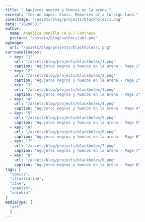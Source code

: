 ```yaml
---
title: " Agujeros negros y huecos en la arena."
excerpt: "Ink on paper. Comic. Memories of a foreign land."
coverImage: "/assets/blog/projects/blackholes/1.png"
date: "20200501"
author:
  name: Angelica Bonilla (A.B.) Fominaya
  picture: "/assets/blog/authors/abf.png"
ogImage:
  url: "/assets/blog/projects/blackholes/1.png"
carrouselImages:
  - key: "1"
    url: "/assets/blog/projects/blackholes/1.png"
    caption: "Agujeros negros y huecos en la arena - Page 1"
  - key: "2"
    url: "/assets/blog/projects/blackholes/2.png"
    caption: "Agujeros negros y huecos en la arena - Page 2"
  - key: "3"
    url: "/assets/blog/projects/blackholes/3.png"
    caption: "Agujeros negros y huecos en la arena - Page 3"
  - key: "4"
    url: "/assets/blog/projects/blackholes/4.png"
    caption: "Agujeros negros y huecos en la arena - Page 4"
  - key: "5"
    url: "/assets/blog/projects/blackholes/5.png"
    caption: "Agujeros negros y huecos en la arena - Page 5"
  - key: "6"
    url: "/assets/blog/projects/blackholes/6.png"
    caption: "Agujeros negros y huecos en la arena - Page 6"
  - key: "7"
    url: "/assets/blog/projects/blackholes/7.png"
    caption: "Agujeros negros y huecos en la arena - Page 7"
  - key: "8"
    url: "/assets/blog/projects/blackholes/8.png"
    caption: "Agujeros negros y huecos en la arena - Page 8"
tags: [
  "comics",
  "illustration",
  "zine",
  "spanish",
  "autobio"
]
mediaType: [
  "art"
  ]
---
```

